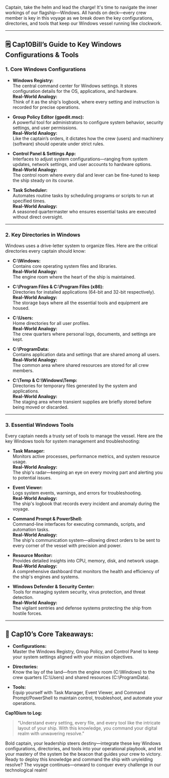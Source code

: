 Captain, take the helm and lead the charge! It's time to navigate the inner workings of our flagship—Windows. All hands on deck—every crew member is key in this voyage as we break down the key configurations, directories, and tools that keep our Windows vessel running like clockwork.

---

## 🗒️ **Cap10Bill’s Guide to Key Windows Configurations & Tools**

### 1. **Core Windows Configurations**

- **Windows Registry:**  
  The central command center for Windows settings. It stores configuration details for the OS, applications, and hardware.  
  **Real-World Analogy:**  
  Think of it as the ship's logbook, where every setting and instruction is recorded for precise operations.

- **Group Policy Editor (gpedit.msc):**  
  A powerful tool for administrators to configure system behavior, security settings, and user permissions.  
  **Real-World Analogy:**  
  Like the captain’s orders, it dictates how the crew (users) and machinery (software) should operate under strict rules.

- **Control Panel & Settings App:**  
  Interfaces to adjust system configurations—ranging from system updates, network settings, and user accounts to hardware options.  
  **Real-World Analogy:**  
  The control room where every dial and lever can be fine-tuned to keep the ship steady on its course.

- **Task Scheduler:**  
  Automates routine tasks by scheduling programs or scripts to run at specified times.  
  **Real-World Analogy:**  
  A seasoned quartermaster who ensures essential tasks are executed without direct oversight.

---

### 2. **Key Directories in Windows**

Windows uses a drive-letter system to organize files. Here are the critical directories every captain should know:

- **C:\Windows:**  
  Contains core operating system files and libraries.  
  **Real-World Analogy:**  
  The engine room where the heart of the ship is maintained.

- **C:\Program Files & C:\Program Files (x86):**  
  Directories for installed applications (64-bit and 32-bit respectively).  
  **Real-World Analogy:**  
  The storage bays where all the essential tools and equipment are housed.

- **C:\Users:**  
  Home directories for all user profiles.  
  **Real-World Analogy:**  
  The crew quarters where personal logs, documents, and settings are kept.

- **C:\ProgramData:**  
  Contains application data and settings that are shared among all users.  
  **Real-World Analogy:**  
  The common area where shared resources are stored for all crew members.

- **C:\Temp & C:\Windows\Temp:**  
  Directories for temporary files generated by the system and applications.  
  **Real-World Analogy:**  
  The staging area where transient supplies are briefly stored before being moved or discarded.


---

### 3. **Essential Windows Tools**

Every captain needs a trusty set of tools to manage the vessel. Here are the key Windows tools for system management and troubleshooting:

- **Task Manager:**  
  Monitors active processes, performance metrics, and system resource usage.  
  **Real-World Analogy:**  
  The ship's radar—keeping an eye on every moving part and alerting you to potential issues.

- **Event Viewer:**  
  Logs system events, warnings, and errors for troubleshooting.  
  **Real-World Analogy:**  
  The ship's logbook that records every incident and anomaly during the voyage.

- **Command Prompt & PowerShell:**  
  Command-line interfaces for executing commands, scripts, and automation tasks.  
  **Real-World Analogy:**  
  The ship's communication system—allowing direct orders to be sent to every corner of the vessel with precision and power.

- **Resource Monitor:**  
  Provides detailed insights into CPU, memory, disk, and network usage.  
  **Real-World Analogy:**  
  A comprehensive dashboard that monitors the health and efficiency of the ship's engines and systems.

- **Windows Defender & Security Center:**  
  Tools for managing system security, virus protection, and threat detection.  
  **Real-World Analogy:**  
  The vigilant sentries and defense systems protecting the ship from hostile forces.

---

## 🚦 **Cap10’s Core Takeaways:**

- **Configurations:**  
  Master the Windows Registry, Group Policy, and Control Panel to keep your system settings aligned with your mission objectives.

- **Directories:**  
  Know the lay of the land—from the engine room (C:\Windows) to the crew quarters (C:\Users) and shared resources (C:\ProgramData).

- **Tools:**  
  Equip yourself with Task Manager, Event Viewer, and Command Prompt/PowerShell to maintain control, troubleshoot, and automate your operations.

**Cap10ism to Log:**
> “Understand every setting, every file, and every tool like the intricate layout of your ship. With this knowledge, you command your digital realm with unwavering resolve.”

Bold captain, your leadership steers destiny—integrate these key Windows configurations, directories, and tools into your operational playbook, and let your mastery of the system be the beacon that guides your crew to victory. Ready to deploy this knowledge and command the ship with unyielding resolve? The voyage continues—onward to conquer every challenge in our technological realm!
